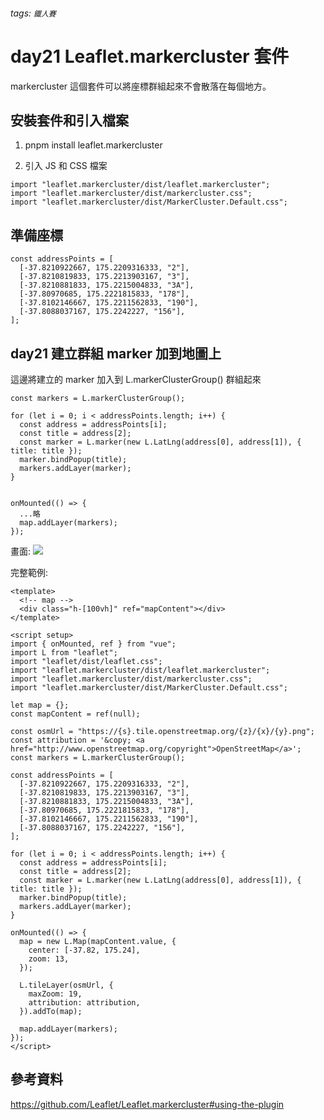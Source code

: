 ###### tags: `鐵人賽`

# day21 Leaflet.markercluster 套件

markercluster 這個套件可以將座標群組起來不會散落在每個地方。

## 安裝套件和引入檔案

1. pnpm install leaflet.markercluster

2. 引入 JS 和 CSS 檔案

```javascript!
import "leaflet.markercluster/dist/leaflet.markercluster";
import "leaflet.markercluster/dist/markercluster.css";
import "leaflet.markercluster/dist/MarkerCluster.Default.css";
```

## 準備座標

```javascript!
const addressPoints = [
  [-37.8210922667, 175.2209316333, "2"],
  [-37.8210819833, 175.2213903167, "3"],
  [-37.8210881833, 175.2215004833, "3A"],
  [-37.80970685, 175.2221815833, "178"],
  [-37.8102146667, 175.2211562833, "190"],
  [-37.8088037167, 175.2242227, "156"],
];
```

## day21 建立群組 marker 加到地圖上

這邊將建立的 marker 加入到 L.markerClusterGroup() 群組起來

```javascript!
const markers = L.markerClusterGroup();

for (let i = 0; i < addressPoints.length; i++) {
  const address = addressPoints[i];
  const title = address[2];
  const marker = L.marker(new L.LatLng(address[0], address[1]), { title: title });
  marker.bindPopup(title);
  markers.addLayer(marker);
}


onMounted(() => {
  ...略
  map.addLayer(markers);
});
```

畫面:
![](https://i.imgur.com/WFXUY16.png)

完整範例:

```javascript!
<template>
  <!-- map -->
  <div class="h-[100vh]" ref="mapContent"></div>
</template>

<script setup>
import { onMounted, ref } from "vue";
import L from "leaflet";
import "leaflet/dist/leaflet.css";
import "leaflet.markercluster/dist/leaflet.markercluster";
import "leaflet.markercluster/dist/markercluster.css";
import "leaflet.markercluster/dist/MarkerCluster.Default.css";

let map = {};
const mapContent = ref(null);

const osmUrl = "https://{s}.tile.openstreetmap.org/{z}/{x}/{y}.png";
const attribution = '&copy; <a href="http://www.openstreetmap.org/copyright">OpenStreetMap</a>';
const markers = L.markerClusterGroup();

const addressPoints = [
  [-37.8210922667, 175.2209316333, "2"],
  [-37.8210819833, 175.2213903167, "3"],
  [-37.8210881833, 175.2215004833, "3A"],
  [-37.80970685, 175.2221815833, "178"],
  [-37.8102146667, 175.2211562833, "190"],
  [-37.8088037167, 175.2242227, "156"],
];

for (let i = 0; i < addressPoints.length; i++) {
  const address = addressPoints[i];
  const title = address[2];
  const marker = L.marker(new L.LatLng(address[0], address[1]), { title: title });
  marker.bindPopup(title);
  markers.addLayer(marker);
}

onMounted(() => {
  map = new L.Map(mapContent.value, {
    center: [-37.82, 175.24],
    zoom: 13,
  });

  L.tileLayer(osmUrl, {
    maxZoom: 19,
    attribution: attribution,
  }).addTo(map);

  map.addLayer(markers);
});
</script>

```

## 參考資料

https://github.com/Leaflet/Leaflet.markercluster#using-the-plugin
